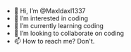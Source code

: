 - 👋 Hi, I’m @Maxldaxl1337
- 👀 I’m interested in coding
- 🌱 I’m currently learning coding
- 💞️ I’m looking to collaborate on coding
- 📫 How to reach me? Don't.

<!---
Maxldaxl1337/Maxldaxl1337 is a ✨ special ✨ repository because its `README.md` (this file) appears on your GitHub profile.
You can click the Preview link to take a look at your changes.
--->
